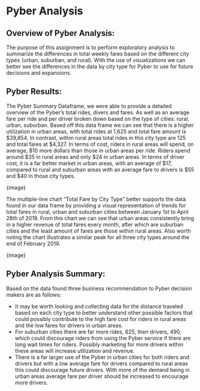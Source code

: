 # Pyber Analysis 

## Overview of Pyber Analysis: 
The purpose of this assignment is to perform exploratory analysis to summarize the differences in total weekly fares based on the different city types (urban, suburban, and rural). With the use of visualizations we can better see the differences in the data by city type for Pyber to use for future decisions and expansions. 

## Pyber Results:
The Pyber Summary Dataframe, we were able to provide a detailed overview of the Pyber’s total rides, divers and fares. As well as an average fare per ride and per driver broken down based on the type of cities: rural, urban, suburban. Based off this data frame we can see that there is a higher utilization in urban areas, with total rides at 1,625 and total fare amount is $39,854. In contrast, within rural areas total rides in this city type are 125 and total fares at $4,327. 
In terms of cost, riders in rural areas will spend, on average, $10 more dollars than those in urban areas per ride. Riders spend around $35 in rural areas and only $24 in urban areas. In terms of driver cost, it is a far better market in urban areas, with an average of $17, compared to rural and suburban areas with an average fare to drivers is $55 and $40 in those city types. 

{image}

The multiple-line chart “Total Fare by City Type” better supports the data found in our data frame by providing a visual representation of trends for total fares in rural, urban and suburban cities between January 1st to April 28th of 2019. From this chart we can see that urban areas consistently bring in a higher revenue of total fares every month, after which are suburban cities and the least amount of fares are those within rural areas. Also worth noting the chart illustrates a similar peak for all three city types around the end of February 2019. 

{image}

## Pyber Analysis Summary:
Based on the data found three business recommendation to Pyber decision makers are as follows:
- It may be worth looking and collecting data for the distance traveled based on each city type to better understand other possible factors that could possibly contribute to the high fare cost for riders in rural areas and the low fares for drivers in urban areas. 
- For suburban cities there are far more rides, 625, then drivers, 490, which could discourage riders from using the Pyber service if there are long wait times for riders. Possibly marketing for more drivers within these areas will increase utilization and revenue. 
- There is a far larger use of the Pyber in urban cities for both riders and drivers but with a low average fare for drivers compared to rural areas this could discourage future drivers. With more of the demand being in urban areas average fare per driver should be increased to encourage more drivers. 
